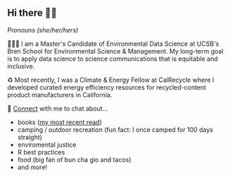 ## Hi there 👋🏽

*Pronouns (she/her/hers)*

👩🏽‍💻 I am a Master's Candidate of Environmental Data Science at UCSB's Bren School for Environmental Science & Management. My long-term goal is to apply data science to science communications that is equitable and inclusive. 

♻️ Most recently, I was a Climate & Energy Fellow at CalRecycle where I developed curated energy efficiency resources for recycled-content product manufacturers in California. 

🤝 <a href="https://www.linkedin.com/in/halinadolinh/">Connect</a> with me to chat about...
- books (<a href="https://www.goodreads.com/user/show/27861467-halina-do-linh">my most recent read</a>)
- camping / outdoor recreation (fun fact: I once camped for 100 days straight)
- enviromental justice 
- R best practices
- food (big fan of bun cha gio and tacos)
- and more!
